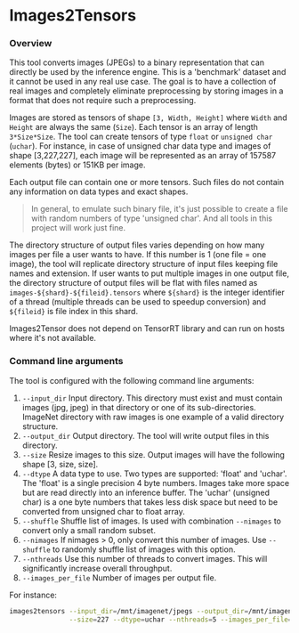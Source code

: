 # Images2Tensors

### Overview
This tool converts images (JPEGs) to a binary representation that can directly be
used by the inference engine. This is a 'benchmark' dataset and it cannot be used
in any real use case. The goal is to have a collection of real images and completely
eliminate preprocessing by storing images in a format that does not require such a
preprocessing.

Images are stored as tensors of shape `[3, Width, Height]` where `Width` and `Height`
are always the same (`Size`). Each tensor is an array of length `3*Size*Size`. The
tool can create tensors of type `float` or `unsigned char` (`uchar`). For instance,
in case of unsigned char data type and images of shape [3,227,227], each image will
be represented as an array of 157587 elements (bytes) or 151KB per image.

Each output file can contain one or more tensors. Such files do not contain any
information on data types and exact shapes.

> In general, to emulate such binary file, it's just possible to create a file with
> random numbers of type 'unsigned char'. And all tools in this project will work
> just fine.

The directory structure of output files varies depending on how many images per
file a user wants to have. If this number is 1 (one file = one image), the tool
will replicate directory structure of input files keeping file names and extension.
If user wants to put multiple images in one output file, the directory structure
of output files will be flat with files named as `images-${shard}-${fileid}.tensors`
where `${shard}` is the integer identifier of a thread (multiple threads can be
used to speedup conversion) and `${fileid}` is file index in this shard.

Images2Tensor does not depend on TensorRT library and can run on hosts where
it's not available.

### Command line arguments
The tool is configured with the following command line arguments:
1. `--input_dir` Input directory. This directory must exist and must contain
images (jpg, jpeg) in that directory or one of its sub-directories. ImageNet
directory with raw images is one example of a valid directory structure.
2. `--output_dir` Output directory. The tool will write output files in this
directory.
3. `--size` Resize images to this size. Output images will have the following
shape [3, size, size].
4. `--dtype` A data type to use. Two types are supported: 'float' and 'uchar'. The
'float' is a single precision 4 byte numbers. Images take more space but are read
directly into an inference buffer. The 'uchar' (unsigned char) is a one byte
numbers that takes less disk space but need to be converted from unsigned char to
float array.
5. `--shuffle` Shuffle list of images. Is used with combination `--nimages` to
convert only a small random subset.
6. `--nimages` If nimages > 0, only convert this number of images. Use `--shuffle`
to randomly shuffle list of images with this option.
7. `--nthreads` Use this number of threads to convert images. This will significantly
increase overall throughput.
8. `--images_per_file` Number of images per output file.

For instance:
```bash
images2tensors --input_dir=/mnt/imagenet/jpegs --output_dir=/mnt/imagenet/uchar227 \
               --size=227 --dtype=uchar --nthreads=5 --images_per_file=20000
```
